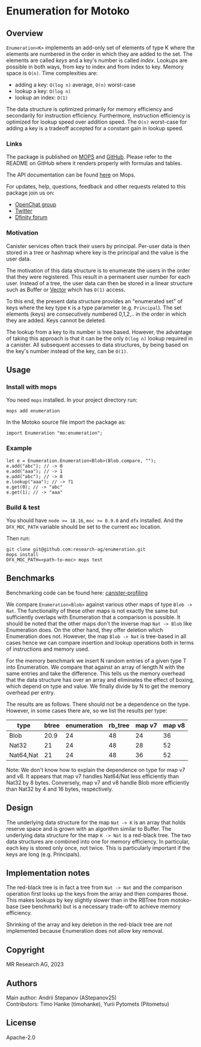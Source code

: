 # Enumeration for Motoko

## Overview

`Enumeration<K>` implements an add-only set of elements of type K where the
elements are numbered in the order in which they are added to the set.
The elements are called *keys* and a key's number is called *index*.
Lookups are possible in both ways, from key to index and from 
index to key.
Memory space is `O(n)`.
Time complexities are:

* adding a key: `O(log n)` average, `O(n)` worst-case
* lookup a key: `O(log n)`
* lookup an index: `O(1)`

The data structure is optimized primarily for memory efficiency
and secondarily for instruction efficiency.
Furthermore, instruction efficiency is optimized for lookup speed over addition speed.
The `O(n)` worst-case for adding a key is a tradeoff accepted for a constant gain in lookup speed.

### Links

The package is published on [MOPS](https://mops.one/enumeration) and [GitHub](https://github.com/research-ag/enumeration).
Please refer to the README on GitHub where it renders properly with formulas and tables.

The API documentation can be found [here](https://mops.one/enumeration/docs/lib) on Mops.

For updates, help, questions, feedback and other requests related to this package join us on:

* [OpenChat group](https://oc.app/2zyqk-iqaaa-aaaar-anmra-cai)
* [Twitter](https://twitter.com/mr_research_ag)
* [Dfinity forum](https://forum.dfinity.org/)

### Motivation

Canister services often track their users by principal.
Per-user data is then stored in a tree or hashmap where key is the principal and the value is the user data.

The motivation of this data structure is to enumerate the users in the order that they were registered.
This result in a permanent user number for each user.
Instead of a tree, the user data can then be stored in a linear structure such as Buffer or [Vector](https://mops.one/vector) which has `O(1)` access.

To this end, the present data structure provides an "enumerated set" of keys where the key type `K` is a type parameter (e.g. `Principal`). 
The set elements (keys) are consecutively numbered 0,1,2,.. in the order in which they are added.
Keys cannot be deleted.

The lookup from a key to its number is tree based. 
However, the advantage of taking this approach is that it can be the only `O(log n)` lookup required in a canister.
All subsequent accesses to data structures, by being based on the key's number instead of the key, can be `O(1)`.

## Usage

### Install with mops

You need `mops` installed. In your project directory run:
```
mops add enumeration
```

In the Motoko source file import the package as:
```
import Enumeration "mo:enumeration";
```

### Example

```
let e = Enumeration.Enumeration<Blob>(Blob.compare, "");
e.add("abc"); // -> 0
e.add("aaa"); // -> 1
e.add("abc"); // -> 0
e.lookup("aaa"); // -> ?1
e.get(0); // -> "abc"
e.get(1); // -> "aaa"
```
### Build & test

You should have `node >= 18.16`, `moc >= 0.9.0` and `dfx` installed.
And the `DFX_MOC_PATH` variable should be set to the current `moc` location.

Then run:
```
git clone git@github.com:research-ag/enumeration.git
mops install
DFX_MOC_PATH=<path-to-moc> mops test
```

## Benchmarks

Benchmarking code can be found here: [canister-profiling](https://github.com/research-ag/canister-profiling)

We compare `Enumeration<Blob>` against various other maps of type `Blob -> Nat`. The functionality of these other maps is not exactly the same but sufficiently overlaps with Enumeration that a comparison is possible. It should be noted that the other maps don't the inverse map `Nat -> Blob` like Enumeration does. On the other hand, they offer deletion which Enumeration does not. However, the map `Blob -> Nat` is tree-based in all cases hence we can compare insertion and lookup operations both in terms of instructions and memory used.

For the memory benchmark we insert N random entries of a given type T into Enumeration.
We compare that against an array of length N with the same entries and take the difference.
This tells us the memory overhead that the data structure has over an array and eliminates the effect of boxing, which depend on type and value.
We finally divide by N to get the memory overhead per entry.

The results are as follows. 
There should not be a dependence on the type. 
However, in some cases there are, so we list the results per type:

|type|btree|enumeration|rb_tree|map v7|map v8|
|---|---|---|---|---|---|
|Blob|20.9|24|48|24|36|
|Nat32|21|24|48|28|52|
|Nat64,Nat|21|24|48|36|52|

Note: We don't know how to explain the dependence on type for map v7 and v8.
It appears that map v7 handles Nat64/Nat less efficiently than Nat32 by 8 bytes.
Conversely, map v7 and v8 handle Blob more efficiently than Nat32 by 4 and 16 bytes, respectively.

## Design

The underlying data structure for the map `Nat -> K` is an array that holds reserve space and is grown with an algorithm similar to Buffer.
The underlying data structure for the map `K -> Nat` is a red-black tree.
The two data structures are combined into one for memory efficiency. 
In particular, each key is stored only once, not twice.
This is particularly important if the keys are long (e.g. Principals).

## Implementation notes

The red-black tree is in fact a tree from `Nat -> Nat` 
and the comparison operation first looks up the keys from the array and then compares those.
This makes lookups by key slightly slower than in the RBTree from motoko-base (see benchmark)
but is a necessary trade-off to achieve memory efficiency.

Shrinking of the array and key deletion in the red-black tree are not implemented because Enumeration does not allow key removal. 

## Copyright

MR Research AG, 2023
## Authors

Main author: Andrii Stepanov (AStepanov25)\
Contributors: Timo Hanke (timohanke), Yurii Pytomets (Pitometsu)
## License 

Apache-2.0
